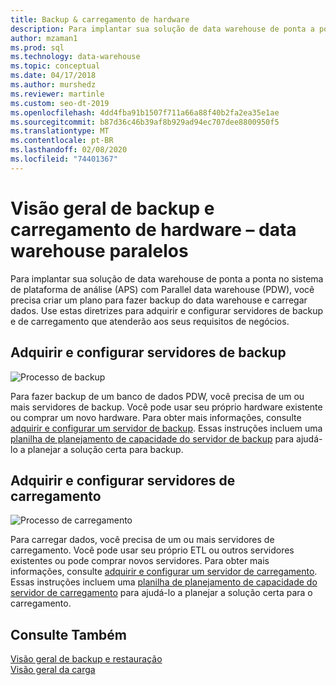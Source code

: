 ```yaml
---
title: Backup & carregamento de hardware
description: Para implantar sua solução de data warehouse de ponta a ponta no sistema de plataforma de análise (APS) com Parallel data warehouse (PDW), você precisa criar um plano para fazer backup do data warehouse e carregar dados. Use estas diretrizes para adquirir e configurar servidores de backup e de carregamento que atenderão aos seus requisitos de negócios.
author: mzaman1
ms.prod: sql
ms.technology: data-warehouse
ms.topic: conceptual
ms.date: 04/17/2018
ms.author: murshedz
ms.reviewer: martinle
ms.custom: seo-dt-2019
ms.openlocfilehash: 4dd4fba91b1507f711a66a88f40b2fa2ea35e1ae
ms.sourcegitcommit: b87d36c46b39af8b929ad94ec707dee8800950f5
ms.translationtype: MT
ms.contentlocale: pt-BR
ms.lasthandoff: 02/08/2020
ms.locfileid: "74401367"
---
```

# <a name="backup-and-loading-hardware-overview---parallel-data-warehouse"></a>Visão geral de backup e carregamento de hardware – data warehouse paralelos
Para implantar sua solução de data warehouse de ponta a ponta no sistema de plataforma de análise (APS) com Parallel data warehouse (PDW), você precisa criar um plano para fazer backup do data warehouse e carregar dados. Use estas diretrizes para adquirir e configurar servidores de backup e de carregamento que atenderão aos seus requisitos de negócios.  
  
## <a name="acquire-and-configure-backup-servers"></a>Adquirir e configurar servidores de backup  
![Processo de backup](media/backup-process.png "Processo de backup")  
  
Para fazer backup de um banco de dados PDW, você precisa de um ou mais servidores de backup. Você pode usar seu próprio hardware existente ou comprar um novo hardware. Para obter mais informações, consulte [adquirir e configurar um servidor de backup](acquire-and-configure-backup-server.md). Essas instruções incluem uma [planilha de planejamento de capacidade do servidor de backup](backup-capacity-planning-worksheet.md) para ajudá-lo a planejar a solução certa para backup.  
  
## <a name="acquire-and-configure-loading-servers"></a>Adquirir e configurar servidores de carregamento  
![Processo de carregamento](media/loading-process.png "Processo de carregamento")  
  
Para carregar dados, você precisa de um ou mais servidores de carregamento. Você pode usar seu próprio ETL ou outros servidores existentes ou pode comprar novos servidores. Para obter mais informações, consulte [adquirir e configurar um servidor de carregamento](acquire-and-configure-loading-server.md). Essas instruções incluem uma [planilha de planejamento de capacidade do servidor de carregamento](loading-server-capacity-planning-worksheet.md) para ajudá-lo a planejar a solução certa para o carregamento.  
  
## <a name="see-also"></a>Consulte Também  
[Visão geral de backup e restauração](backup-and-restore-overview.md)  
[Visão geral da carga](load-overview.md)  
  
